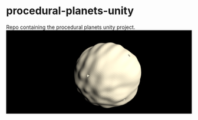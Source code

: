 # procedural-planets-unity
Repo containing the procedural planets unity project.
![moon](images/moon.PNG)

